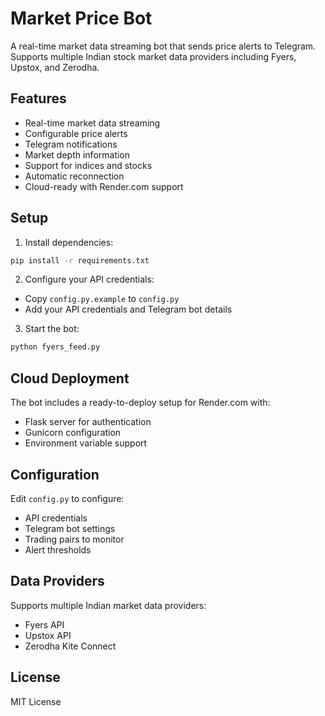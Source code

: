 # Market Price Bot

A real-time market data streaming bot that sends price alerts to Telegram. Supports multiple Indian stock market data providers including Fyers, Upstox, and Zerodha.

## Features

- Real-time market data streaming
- Configurable price alerts
- Telegram notifications
- Market depth information
- Support for indices and stocks
- Automatic reconnection
- Cloud-ready with Render.com support

## Setup

1. Install dependencies:
```bash
pip install -r requirements.txt
```

2. Configure your API credentials:
- Copy `config.py.example` to `config.py`
- Add your API credentials and Telegram bot details

3. Start the bot:
```bash
python fyers_feed.py
```

## Cloud Deployment

The bot includes a ready-to-deploy setup for Render.com with:
- Flask server for authentication
- Gunicorn configuration
- Environment variable support

## Configuration

Edit `config.py` to configure:
- API credentials
- Telegram bot settings
- Trading pairs to monitor
- Alert thresholds

## Data Providers

Supports multiple Indian market data providers:
- Fyers API
- Upstox API
- Zerodha Kite Connect

## License

MIT License
